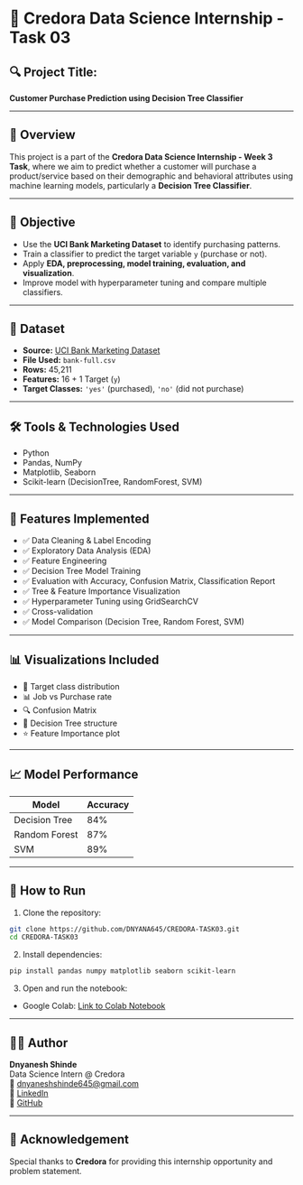 
# 🎯 Credora Data Science Internship - Task 03

## 🔍 Project Title:
**Customer Purchase Prediction using Decision Tree Classifier**

---

## 📘 Overview

This project is a part of the **Credora Data Science Internship - Week 3 Task**, where we aim to predict whether a customer will purchase a product/service based on their demographic and behavioral attributes using machine learning models, particularly a **Decision Tree Classifier**.

---

## 🧠 Objective

- Use the **UCI Bank Marketing Dataset** to identify purchasing patterns.
- Train a classifier to predict the target variable `y` (purchase or not).
- Apply **EDA, preprocessing, model training, evaluation, and visualization**.
- Improve model with hyperparameter tuning and compare multiple classifiers.

---

## 📁 Dataset

- **Source:** [UCI Bank Marketing Dataset](https://archive.ics.uci.edu/dataset/222/bank+marketing)
- **File Used:** `bank-full.csv`
- **Rows:** 45,211
- **Features:** 16 + 1 Target (`y`)
- **Target Classes:** `'yes'` (purchased), `'no'` (did not purchase)

---

## 🛠️ Tools & Technologies Used

- Python
- Pandas, NumPy
- Matplotlib, Seaborn
- Scikit-learn (DecisionTree, RandomForest, SVM)

---

## 🚀 Features Implemented

- ✅ Data Cleaning & Label Encoding
- ✅ Exploratory Data Analysis (EDA)
- ✅ Feature Engineering
- ✅ Decision Tree Model Training
- ✅ Evaluation with Accuracy, Confusion Matrix, Classification Report
- ✅ Tree & Feature Importance Visualization
- ✅ Hyperparameter Tuning using GridSearchCV
- ✅ Cross-validation
- ✅ Model Comparison (Decision Tree, Random Forest, SVM)

---

## 📊 Visualizations Included

- 🎯 Target class distribution
- 📊 Job vs Purchase rate
- 🔍 Confusion Matrix
- 🌳 Decision Tree structure
- ⭐ Feature Importance plot

---

## 📈 Model Performance

| Model           | Accuracy |
|----------------|----------|
| Decision Tree  | 84%      |
| Random Forest  | 87%      |
| SVM            | 89%      |


---

## 🧪 How to Run

1. Clone the repository:
```bash
git clone https://github.com/DNYANA645/CREDORA-TASK03.git
cd CREDORA-TASK03
```

2. Install dependencies:
```bash
pip install pandas numpy matplotlib seaborn scikit-learn
```

3. Open and run the notebook:
- Google Colab: [Link to Colab Notebook](https://colab.research.google.com/drive/1u1B7n5iUt1ttBzL_EC0X-O53SPMez8V9#scrollTo=7MPGkrT9jG4-)
 

---

## 🧑‍💻 Author

**Dnyanesh Shinde**  
Data Science Intern @ Credora  
📧 dnyaneshshinde645@gmail.com  
🔗 [LinkedIn](https://linkedin.com/in/dnyanesh-shinde-622706310)  
🐙 [GitHub](https://github.com/DNYANA645)

---

## 📢 Acknowledgement

Special thanks to **Credora** for providing this internship opportunity and problem statement.

